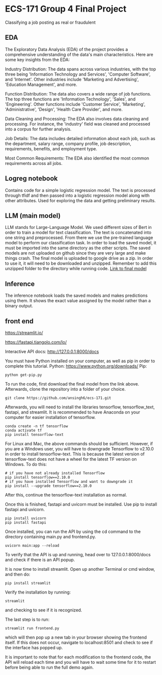 # ECS-171 Group 4 Final Project
Classifying a job posting as real or fraudulent 

## EDA
The Exploratory Data Analysis (EDA) of the project provides a comprehensive understanding of the data's main characteristics. Here are some key insights from the EDA:

Industry Distribution: The data spans across various industries, with the top three being 'Information Technology and Services', 'Computer Software', and 'Internet'. Other industries include 'Marketing and Advertising', 'Education Management', and more.

Function Distribution: The data also covers a wide range of job functions. The top three functions are 'Information Technology', 'Sales', and 'Engineering'. Other functions include 'Customer Service', 'Marketing', 'Administrative', 'Design', 'Health Care Provider', and more.

Data Cleaning and Processing: The EDA also involves data cleaning and processing. For instance, the 'industry' field was cleaned and processed into a corpus for further analysis.

Job Details: The data includes detailed information about each job, such as the department, salary range, company profile, job description, requirements, benefits, and employment type.

Most Common Requirements: The EDA also identified the most common requirements across all jobs.

## Logreg notebook
Contains code for a simple logistic regression model. The text is processed through tfidf and then passed into a logistic regression model along with other attributes.
Used for exploring the data and getting preliminary results.

## LLM (main model)
LLM stands for Large-Language Model. We used different sizes of Bert in order to train a model for text classification. The text is concatenated into one string and preprocessed. From there we use the pre-trained language model to perform our classification task.
In order to load the saved model, it must be imported into the same directory as the other scripts. The saved models are not uploaded on github since they are very large and make things crash. 
The final model is uploaded to google drive as a zip. In order to use it, it will need to be downloaded and unzipped.
Remember to add this unzipped folder to the directory while running code.
[Link to final model](https://drive.google.com/file/d/1KSlOKQpM3G8rlEhS9aed8--QP9sVWibl/view?usp=sharing)

## Inference
The inference notebook loads the saved models and makes predictions using them. It shows the exact value assigned by the model rather than a binary output.


## front end
https://streamlit.io/



https://fastapi.tiangolo.com/lo/

Interactive API docs: http://127.0.0.1:8000/docs

You must have Python installed on your computer, as well as pip in order to complete this tutorial.
Python: https://www.python.org/downloads/
Pip:
```
python get-pip.py
```
To run the code, first download the final model from the link above.
Afterwards, clone the repository into a folder of your choice.
```
git clone https://github.com/ansingh6/ecs-171.git
```
Afterwards, you will need to install the libraries tensorflow, tensorflow_text, fastapi, and streamlit.
It is recommended to have Anaconda on your computer for easier installation of tensorflow.
```
conda create -n tf tensorflow
conda activate tf
pip install tensorflow-text
```

For Linux and Mac, the above commands should be sufficient. However, if you are a Windows user, you will have to downgrade Tensorflow to v2.10.0 in order to install tensorflow-text. This is because the latest version of tensorflow-text does not have a wheel for the latest TF version on Windows. To do this:
```
# if you have not already installed Tensorflow
pip install tensorflow==2.10.0
# if you have installed Tensorflow and want to downgrade it
pip install --upgrade tensorflow==2.10.0
```
After this, continue the tensorflow-text installation as normal.

Once this is finished, fastapi and uvicorn must be installed.
Use pip to install fastapi and uvicorn.
```
pip install uvicorn
pip install fastapi
```

Once installed, you can run the API by using the cd command to the directory containing main.py and frontend.py.
```
uvicorn main:app --reload
```

To verify that the API is up and running, head over to 127.0.0.1:8000/docs and check if there is an API popup.

It is now time to install streamlit. Open up another Terminal or cmd window, and then do:
```
pip install streamlit
```

Verify the installation by running:
```
streamlit
```
and checking to see if it is recognized.

The last step is to run:
```
streamlit run frontend.py
```
which will then pop up a new tab in your browser showing the frontend itself. If this does not occur, navigate to localhost:8501 and check to see if the interface has popped up.

It is important to note that for each modification to the frontend code, the API will reload each time and you will have to wait some time for it to restart before being able to run the full demo again.
